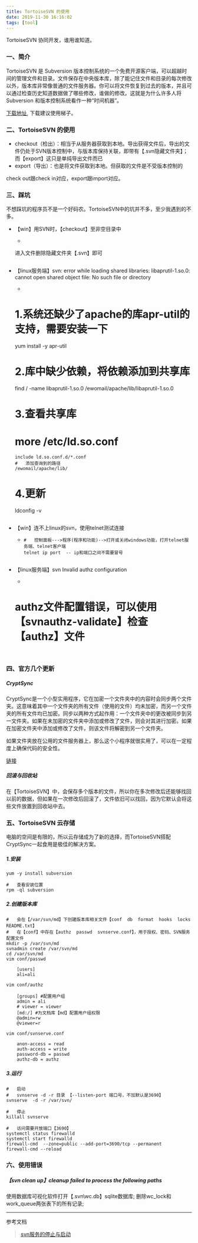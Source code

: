 ```yaml
---
title: TortoiseSVN 的使用
date: 2019-11-30 16:16:02
tags: [tool]
---
```


TortoiseSVN 协同开发，谁用谁知道。

### 一、简介

TortoiseSVN 是 Subversion 版本控制系统的一个免费开源客户端，可以超越时间的管理文件和目录。文件保存在中央版本库，除了能记住文件和目录的每次修改以外，版本库非常像普通的文件服务器。你可以将文件恢复到过去的版本，并且可以通过检查历史知道数据做了哪些修改，谁做的修改。这就是为什么许多人将 Subversion 和版本控制系统看作一种“时间机器”。

[下载地址](https://tortoisesvn.net/downloads.html), 下载建议使用梯子。

 
### 二、TortoiseSVN 的使用

+	checkout（检出）：相当于从服务器获取到本地。导出获得文件后，导出的文件仍处于SVN版本控制中，与版本库保持关联，即带有【.svn隐藏文件夹】；而【export】这只是单纯导出文件而已
+	export（导出）：也是将文件获取到本地。但获取的文件是不受版本控制的

check out跟check in对应，export跟import对应。

 
### 三、踩坑

不想踩坑的程序员不是一个好码农。TortoiseSVN中的坑并不多，至少我遇到的不多。

+	【win】用SVN时，【checkout】至非空目录中
	+	```
	进入文件删除隐藏文件夹【.svn】即可
	```
+	【linux服务端】svn: error while loading shared libraries: libaprutil-1.so.0: cannot open shared object file: No such file or directory
	+	```
	#	1.系统还缺少了apache的库apr-util的支持，需要安装一下
	yum install -y apr-util
	
	#	2.库中缺少依赖，将依赖添加到共享库
	find / -name libaprutil-1.so.0
		/ewomail/apache/lib/libaprutil-1.so.0
		
	#	3.查看共享库
	# more /etc/ld.so.conf
		include ld.so.conf.d/*.conf
		#	添加查询到的路径
		/ewomail/apache/lib/
		
	#	4.更新
	ldconfig -v

	```
+	【win】连不上linux的svn，使用telnet测试连接
	+	```
		#	控制面板--->程序(程序和功能)-->打开或关闭windows功能，打开telnet服务端、telnet客户端
		telnet ip port  -- ip和端口之间不需要冒号

	```
+	【linux服务端】svn Invalid authz configuration
	+	```
	#	authz文件配置错误，可以使用【svnauthz-validate】检查【authz】文件
	
	```
 
### 四、官方几个更新

##### CryptSync

CryptSync是一个小型实用程序，它在加密一个文件夹中的内容时会同步两个文件夹。这意味着其中一个文件夹的所有文件（使用的文件）均未加密，而另一个文件夹的所有文件均已加密。同步以两种方式起作用：一个文件夹中的更改被同步到另一文件夹。如果在未加密的文件夹中添加或修改了文件，则会对其进行加密。如果在加密文件夹中添加或修改了文件，则该文件将解密到另一个文件夹。

如果文件夹放在公用的文件服务器上，那么这个小程序就很实用了，可以在一定程度上确保代码的安全性。

[链接](https://tools.stefankueng.com/CryptSync.html)

##### 回滚与回收站

在【TortoiseSVN】中，会保存多个版本的文件，所以你在多次修改后还能够找回以前的数据，但如果在一次修改后回滚了，文件依旧可以找回，因为它默认会将这些文件放置到回收站中去。

### 五、TortoiseSVN 云存储

电脑的空间是有限的，所以云存储成为了新的选择，而TortoiseSVN搭配CryptSync一起食用是极佳的解决方案。

##### 1.安装
```
yum -y install subversion

#	查看安装位置
rpm -ql subversion
```

##### 2.创建版本库

```
#	会在【/var/svn/md】下创建版本库相关文件【conf  db  format  hooks  locks  README.txt】
#	在【conf】中存在【authz  passwd  svnserve.conf】，用于授权、密码、SVN服务配置文件
mkdir -p /var/svn/md
svnadmin create /var/svn/md
cd /var/svn/md
vim conf/passwd

	[users]
	ali=ali

vim conf/authz
	
	[groups] #配置用户组
	admin = ali
	# viewer = viewer
	[md:/] #为文档库【md】配置用户组权限
	@admin=rw
	@viewer=r

vim conf/svnserve.conf

	anon-access = read
	auth-access = write
	password-db = passwd
	authz-db = authz

```

##### 3.运行
```
#	启动
#	svnserve -d -r 目录 【--listen-port 端口号，不加默认是3690】
svnserve  -d -r /var/svn/

#	停止
killall svnserve

#	访问需要开放端口【3690】
systemctl status firewalld
systemctl start firewalld
firewall-cmd  --zone=public --add-port=3690/tcp --permanent
firewall-cmd --reload

```


### 六、使用错误

##### 【svn clean up】cleanup failed to process the following paths
使用数据库可视化软件打开【\.svn\wc.db】sqlite数据库;
删除wc_lock和work_queue两张表下的所有记录;

***


参考文档
> [svn服务的停止与启动](https://blog.csdn.net/nanshaowei/article/details/52506083)
